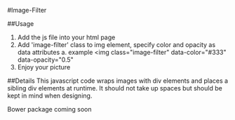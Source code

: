 #Image-Filter

##Usage
1. Add the js file into your html page
2. Add 'image-filter' class to img element, specify color and opacity as data attributes
  a. example <img class="image-filter" data-color="#333" data-opacity="0.5"
3. Enjoy your picture

##Details
This javascript code wraps images with div elements and places a sibling div elements at runtime. It should not take up spaces but should be kept in mind when designing.

Bower package coming soon

